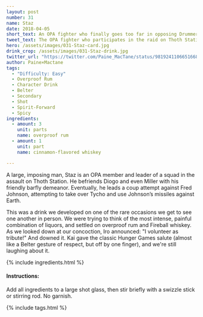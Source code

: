 ```yaml
---
layout: post
number: 31
name: Staz
date: 2018-04-05
short_text: An OPA fighter who finally goes too far in opposing Drummer & Fred Johnson.
tweet_text: The OPA fighter who participates in the raid on Thoth Station, but eventually goes too far in trying to use Fred Johnson's missiles.
hero: /assets/images/031-Staz-card.jpg
drink_crop: /assets/images/031-Staz-drink.jpg
twitter_url: "https://twitter.com/Paine_MacTane/status/981924110665166848"
author: Paine×Mactane
tags: 
  - "Difficulty: Easy"
  - Overproof Rum
  - Character Drink
  - Belter
  - Secondary
  - Shot
  - Spirit-Forward
  - Spicy
ingredients:
  - amount: 3
    unit: parts
    name: overproof rum
  - amount: 1
    unit: part
    name: cinnamon-flavored whiskey

---
```


A large, imposing man, Staz is an OPA member and leader of a squad in the assault on Thoth Station. He befriends Diogo and even Miller with his friendly barfly demeanor. Eventually, he leads a coup attempt against Fred Johnson, attempting to take over Tycho and use Johnson’s missiles against Earth.

This was a drink we developed on one of the rare occasions we get to see one another in person. We were trying to think of the most intense, painful combination of liquors, and settled on overproof rum and Fireball whiskey. As we looked down at our concoction, Iro announced: "I volunteer as tribute!" And downed it. Kai gave the classic Hunger Games salute (almost like a Belter gesture of respect, but off by one finger), and we're still laughing about it. 

{% include ingredients.html %}

#### Instructions:

Add all ingredients to a large shot glass, then stir briefly with a swizzle stick or stirring rod. No garnish. 

{% include tags.html %}
